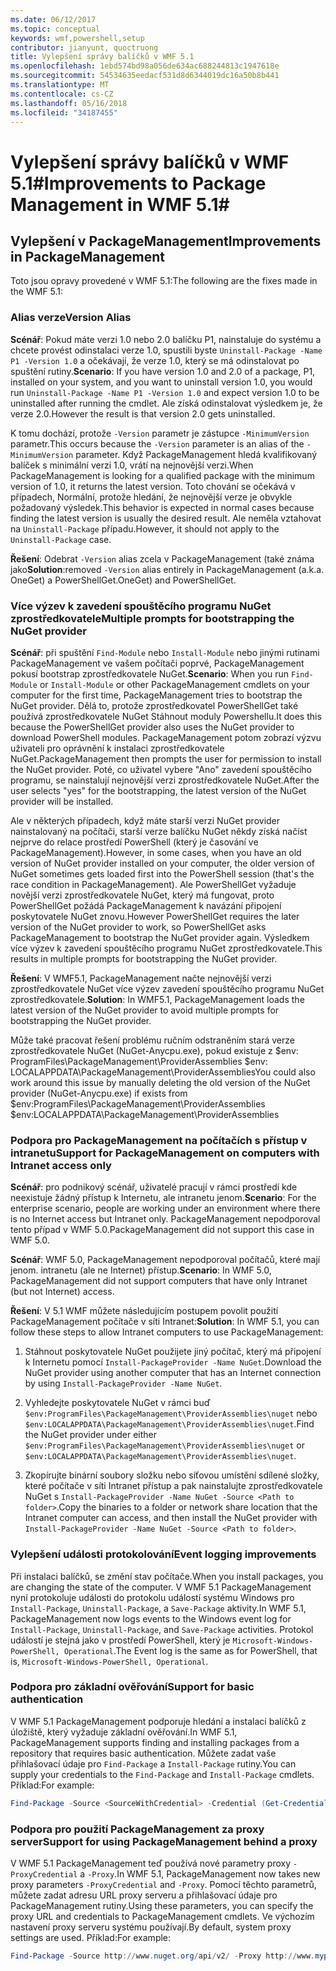 ```yaml
---
ms.date: 06/12/2017
ms.topic: conceptual
keywords: wmf,powershell,setup
contributor: jianyunt, quoctruong
title: Vylepšení správy balíčků v WMF 5.1
ms.openlocfilehash: 1ebd574bd98a056de634ac688244813c1947618e
ms.sourcegitcommit: 54534635eedacf531d8d6344019dc16a50b8b441
ms.translationtype: MT
ms.contentlocale: cs-CZ
ms.lasthandoff: 05/16/2018
ms.locfileid: "34187455"
---
```

# <a name="improvements-to-package-management-in-wmf-51"></a><span data-ttu-id="6693a-103">Vylepšení správy balíčků v WMF 5.1#</span><span class="sxs-lookup"><span data-stu-id="6693a-103">Improvements to Package Management in WMF 5.1#</span></span>

## <a name="improvements-in-packagemanagement"></a><span data-ttu-id="6693a-104">Vylepšení v PackageManagement</span><span class="sxs-lookup"><span data-stu-id="6693a-104">Improvements in PackageManagement</span></span> ##
<span data-ttu-id="6693a-105">Toto jsou opravy provedené v WMF 5.1:</span><span class="sxs-lookup"><span data-stu-id="6693a-105">The following are the fixes made in the WMF 5.1:</span></span>

### <a name="version-alias"></a><span data-ttu-id="6693a-106">Alias verze</span><span class="sxs-lookup"><span data-stu-id="6693a-106">Version Alias</span></span>

<span data-ttu-id="6693a-107">**Scénář**: Pokud máte verzi 1.0 nebo 2.0 balíčku P1, nainstaluje do systému a chcete provést odinstalaci verze 1.0, spustili byste `Uninstall-Package -Name P1 -Version 1.0` a očekávají, že verze 1.0, který se má odinstalovat po spuštění rutiny.</span><span class="sxs-lookup"><span data-stu-id="6693a-107">**Scenario**: If you have version 1.0 and 2.0 of a package, P1, installed on your system, and you want to uninstall version 1.0, you would run `Uninstall-Package -Name P1 -Version 1.0` and expect version 1.0 to be uninstalled after running the cmdlet.</span></span> <span data-ttu-id="6693a-108">Ale získá odinstalovat výsledkem je, že verze 2.0.</span><span class="sxs-lookup"><span data-stu-id="6693a-108">However the result is that version 2.0 gets uninstalled.</span></span>

<span data-ttu-id="6693a-109">K tomu dochází, protože `-Version` parametr je zástupce `-MinimumVersion` parametr.</span><span class="sxs-lookup"><span data-stu-id="6693a-109">This occurs because the `-Version` parameter is an alias of the `-MinimumVersion` parameter.</span></span> <span data-ttu-id="6693a-110">Když PackageManagement hledá kvalifikovaný balíček s minimální verzi 1.0, vrátí na nejnovější verzi.</span><span class="sxs-lookup"><span data-stu-id="6693a-110">When PackageManagement is looking for a qualified package with the minimum version of 1.0, it returns the latest version.</span></span> <span data-ttu-id="6693a-111">Toto chování se očekává v případech, Normální, protože hledání, že nejnovější verze je obvykle požadovaný výsledek.</span><span class="sxs-lookup"><span data-stu-id="6693a-111">This behavior is expected in normal cases because finding the latest version is usually the desired result.</span></span> <span data-ttu-id="6693a-112">Ale neměla vztahovat na `Uninstall-Package` případu.</span><span class="sxs-lookup"><span data-stu-id="6693a-112">However, it should not apply to the `Uninstall-Package` case.</span></span>

<span data-ttu-id="6693a-113">**Řešení**: Odebrat `-Version` alias zcela v PackageManagement (také známa jako</span><span class="sxs-lookup"><span data-stu-id="6693a-113">**Solution**:removed `-Version` alias entirely in PackageManagement (a.k.a.</span></span> <span data-ttu-id="6693a-114">OneGet) a PowerShellGet.</span><span class="sxs-lookup"><span data-stu-id="6693a-114">OneGet) and PowerShellGet.</span></span>

### <a name="multiple-prompts-for-bootstrapping-the-nuget-provider"></a><span data-ttu-id="6693a-115">Více výzev k zavedení spouštěcího programu NuGet zprostředkovatele</span><span class="sxs-lookup"><span data-stu-id="6693a-115">Multiple prompts for bootstrapping the NuGet provider</span></span>

<span data-ttu-id="6693a-116">**Scénář**: při spuštění `Find-Module` nebo `Install-Module` nebo jinými rutinami PackageManagement ve vašem počítači poprvé, PackageManagement pokusí bootstrap zprostředkovatele NuGet.</span><span class="sxs-lookup"><span data-stu-id="6693a-116">**Scenario**: When you run `Find-Module` or `Install-Module` or other PackageManagement cmdlets on your computer for the first time, PackageManagement tries to bootstrap the NuGet provider.</span></span> <span data-ttu-id="6693a-117">Dělá to, protože zprostředkovatel PowerShellGet také používá zprostředkovatele NuGet Stáhnout moduly Powershellu.</span><span class="sxs-lookup"><span data-stu-id="6693a-117">It does this because the PowerShellGet provider also uses the NuGet provider to download PowerShell modules.</span></span> <span data-ttu-id="6693a-118">PackageManagement potom zobrazí výzvu uživateli pro oprávnění k instalaci zprostředkovatele NuGet.</span><span class="sxs-lookup"><span data-stu-id="6693a-118">PackageManagement then prompts the user for permission to install the NuGet provider.</span></span> <span data-ttu-id="6693a-119">Poté, co uživatel vybere "Ano" zavedení spouštěcího programu, se nainstalují nejnovější verzi zprostředkovatele NuGet.</span><span class="sxs-lookup"><span data-stu-id="6693a-119">After the user selects "yes" for the bootstrapping, the latest version of the NuGet provider will be installed.</span></span>

<span data-ttu-id="6693a-120">Ale v některých případech, když máte starší verzi NuGet provider nainstalovaný na počítači, starší verze balíčku NuGet někdy získá načíst nejprve do relace prostředí PowerShell (který je časování ve PackageManagement).</span><span class="sxs-lookup"><span data-stu-id="6693a-120">However, in some cases, when you have an old version of NuGet provider installed on your computer, the older version of NuGet sometimes gets loaded first into the PowerShell session (that's the race condition in PackageManagement).</span></span> <span data-ttu-id="6693a-121">Ale PowerShellGet vyžaduje novější verzi zprostředkovatele NuGet, který má fungovat, proto PowerShellGet požádá PackageManagement k navázání připojení poskytovatele NuGet znovu.</span><span class="sxs-lookup"><span data-stu-id="6693a-121">However PowerShellGet requires the later version of the NuGet provider to work, so PowerShellGet asks PackageManagement to bootstrap the NuGet provider again.</span></span> <span data-ttu-id="6693a-122">Výsledkem více výzev k zavedení spouštěcího programu NuGet zprostředkovatele.</span><span class="sxs-lookup"><span data-stu-id="6693a-122">This results in multiple prompts for bootstrapping the NuGet provider.</span></span>

<span data-ttu-id="6693a-123">**Řešení**: V WMF5.1, PackageManagement načte nejnovější verzi zprostředkovatele NuGet více výzev zavedení spouštěcího programu NuGet zprostředkovatele.</span><span class="sxs-lookup"><span data-stu-id="6693a-123">**Solution**: In WMF5.1, PackageManagement loads the latest version of the NuGet provider to avoid multiple prompts for bootstrapping the NuGet provider.</span></span>

<span data-ttu-id="6693a-124">Může také pracovat řešení problému ručním odstraněním stará verze zprostředkovatele NuGet (NuGet-Anycpu.exe), pokud existuje z $env: ProgramFiles\PackageManagement\ProviderAssemblies $env: LOCALAPPDATA\PackageManagement\ProviderAssemblies</span><span class="sxs-lookup"><span data-stu-id="6693a-124">You could also work around this issue by manually deleting the old version of the NuGet provider (NuGet-Anycpu.exe) if exists from $env:ProgramFiles\PackageManagement\ProviderAssemblies $env:LOCALAPPDATA\PackageManagement\ProviderAssemblies</span></span>


### <a name="support-for-packagemanagement-on-computers-with-intranet-access-only"></a><span data-ttu-id="6693a-125">Podpora pro PackageManagement na počítačích s přístup v intranetu</span><span class="sxs-lookup"><span data-stu-id="6693a-125">Support for PackageManagement on computers with Intranet access only</span></span>

<span data-ttu-id="6693a-126">**Scénář**: pro podnikový scénář, uživatelé pracují v rámci prostředí kde neexistuje žádný přístup k Internetu, ale intranetu jenom.</span><span class="sxs-lookup"><span data-stu-id="6693a-126">**Scenario**: For the enterprise scenario, people are working under an environment where there is no Internet access but Intranet only.</span></span> <span data-ttu-id="6693a-127">PackageManagement nepodporoval tento případ v WMF 5.0.</span><span class="sxs-lookup"><span data-stu-id="6693a-127">PackageManagement did not support this case in WMF 5.0.</span></span>

<span data-ttu-id="6693a-128">**Scénář**: WMF 5.0, PackageManagement nepodporoval počítačů, které mají jenom. intranetu (ale ne Internet) přístup.</span><span class="sxs-lookup"><span data-stu-id="6693a-128">**Scenario**: In WMF 5.0, PackageManagement did not support computers that have only Intranet (but not Internet) access.</span></span>

<span data-ttu-id="6693a-129">**Řešení**: V 5.1 WMF můžete následujícím postupem povolit použití PackageManagement počítače v síti Intranet:</span><span class="sxs-lookup"><span data-stu-id="6693a-129">**Solution**: In WMF 5.1, you can follow these steps to allow Intranet computers to use PackageManagement:</span></span>

1. <span data-ttu-id="6693a-130">Stáhnout poskytovatele NuGet použijete jiný počítač, který má připojení k Internetu pomocí `Install-PackageProvider -Name NuGet`.</span><span class="sxs-lookup"><span data-stu-id="6693a-130">Download the NuGet provider using another computer that has an Internet connection by using `Install-PackageProvider -Name NuGet`.</span></span>

2. <span data-ttu-id="6693a-131">Vyhledejte poskytovatele NuGet v rámci buď `$env:ProgramFiles\PackageManagement\ProviderAssemblies\nuget` nebo `$env:LOCALAPPDATA\PackageManagement\ProviderAssemblies\nuget`.</span><span class="sxs-lookup"><span data-stu-id="6693a-131">Find the NuGet provider under either `$env:ProgramFiles\PackageManagement\ProviderAssemblies\nuget`  or  `$env:LOCALAPPDATA\PackageManagement\ProviderAssemblies\nuget`.</span></span>

3. <span data-ttu-id="6693a-132">Zkopírujte binární soubory složku nebo síťovou umístění sdílené složky, které počítače v síti Intranet přístup a pak nainstalujte zprostředkovatele NuGet s `Install-PackageProvider -Name NuGet -Source <Path to folder>`.</span><span class="sxs-lookup"><span data-stu-id="6693a-132">Copy the binaries to a folder or network share location that the Intranet computer can access, and then install the NuGet provider with `Install-PackageProvider -Name NuGet -Source <Path to folder>`.</span></span>


### <a name="event-logging-improvements"></a><span data-ttu-id="6693a-133">Vylepšení události protokolování</span><span class="sxs-lookup"><span data-stu-id="6693a-133">Event logging improvements</span></span>

<span data-ttu-id="6693a-134">Při instalaci balíčků, se změní stav počítače.</span><span class="sxs-lookup"><span data-stu-id="6693a-134">When you install packages, you are changing the state of the computer.</span></span> <span data-ttu-id="6693a-135">V WMF 5.1 PackageManagement nyní protokoluje události do protokolu událostí systému Windows pro `Install-Package`, `Uninstall-Package`, a `Save-Package` aktivity.</span><span class="sxs-lookup"><span data-stu-id="6693a-135">In WMF 5.1, PackageManagement now logs events to the Windows event log for `Install-Package`, `Uninstall-Package`, and `Save-Package` activities.</span></span> <span data-ttu-id="6693a-136">Protokol událostí je stejná jako v prostředí PowerShell, který je `Microsoft-Windows-PowerShell, Operational`.</span><span class="sxs-lookup"><span data-stu-id="6693a-136">The Event log  is the same as for PowerShell, that is, `Microsoft-Windows-PowerShell, Operational`.</span></span>

### <a name="support-for-basic-authentication"></a><span data-ttu-id="6693a-137">Podpora pro základní ověřování</span><span class="sxs-lookup"><span data-stu-id="6693a-137">Support for basic authentication</span></span>

<span data-ttu-id="6693a-138">V WMF 5.1 PackageManagement podporuje hledání a instalaci balíčků z úložiště, který vyžaduje základní ověřování.</span><span class="sxs-lookup"><span data-stu-id="6693a-138">In WMF 5.1, PackageManagement supports finding and installing packages from a repository that requires basic authentication.</span></span> <span data-ttu-id="6693a-139">Můžete zadat vaše přihlašovací údaje pro `Find-Package` a `Install-Package` rutiny.</span><span class="sxs-lookup"><span data-stu-id="6693a-139">You can supply your credentials to the `Find-Package` and `Install-Package` cmdlets.</span></span> <span data-ttu-id="6693a-140">Příklad:</span><span class="sxs-lookup"><span data-stu-id="6693a-140">For example:</span></span>

``` PowerShell
Find-Package -Source <SourceWithCredential> -Credential (Get-Credential)
```
### <a name="support-for-using-packagemanagement-behind-a-proxy"></a><span data-ttu-id="6693a-141">Podpora pro použití PackageManagement za proxy server</span><span class="sxs-lookup"><span data-stu-id="6693a-141">Support for using PackageManagement behind a proxy</span></span>

<span data-ttu-id="6693a-142">V WMF 5.1 PackageManagement teď používá nové parametry proxy `-ProxyCredential` a `-Proxy`.</span><span class="sxs-lookup"><span data-stu-id="6693a-142">In WMF 5.1, PackageManagement now takes new proxy parameters `-ProxyCredential` and `-Proxy`.</span></span> <span data-ttu-id="6693a-143">Pomocí těchto parametrů, můžete zadat adresu URL proxy serveru a přihlašovací údaje pro PackageManagement rutiny.</span><span class="sxs-lookup"><span data-stu-id="6693a-143">Using these parameters, you can specify the proxy URL and credentials to PackageManagement cmdlets.</span></span> <span data-ttu-id="6693a-144">Ve výchozím nastavení proxy serveru systému používají.</span><span class="sxs-lookup"><span data-stu-id="6693a-144">By default, system proxy settings are used.</span></span> <span data-ttu-id="6693a-145">Příklad:</span><span class="sxs-lookup"><span data-stu-id="6693a-145">For example:</span></span>

``` PowerShell
Find-Package -Source http://www.nuget.org/api/v2/ -Proxy http://www.myproxyserver.com -ProxyCredential (Get-Credential)
```
